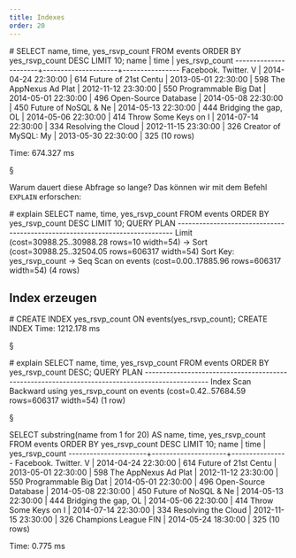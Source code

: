 ```yaml
---
title: Indexes
order: 20
---
```


<sql caption="Eine Abfrage die sehr lange dauert">
# SELECT name, time, yes_rsvp_count FROM events ORDER BY yes_rsvp_count DESC LIMIT 10;
         name         |        time         | yes_rsvp_count
----------------------+---------------------+----------------
 Facebook. Twitter. V | 2014-04-24 22:30:00 |            614
 Future of 21st Centu | 2013-05-01 22:30:00 |            598
 The AppNexus Ad Plat | 2012-11-12 23:30:00 |            550
 Programmable Big Dat | 2014-05-01 22:30:00 |            496
 Open-Source Database | 2014-05-08 22:30:00 |            450
 Future of NoSQL & Ne | 2014-05-13 22:30:00 |            444
 Bridging the gap, OL | 2014-05-06 22:30:00 |            414
 Throw Some Keys on I | 2014-07-14 22:30:00 |            334
 Resolving the Cloud  | 2012-11-15 23:30:00 |            326
 Creator of MySQL: My | 2013-05-30 22:30:00 |            325
 (10 rows)

Time: 674.327 ms
</sql>

§

Warum dauert diese Abfrage so lange?  Das können wir mit dem Befehl `EXPLAIN` erforschen:

<sql>
# explain SELECT name, time, yes_rsvp_count FROM events ORDER BY yes_rsvp_count DESC LIMIT 10;
                                 QUERY PLAN
----------------------------------------------------------------------------
 Limit  (cost=30988.25..30988.28 rows=10 width=54)
   ->  Sort  (cost=30988.25..32504.05 rows=606317 width=54)
         Sort Key: yes_rsvp_count
         ->  Seq Scan on events  (cost=0.00..17885.96 rows=606317 width=54)
(4 rows)
</sql>


## Index erzeugen

<sql>
# CREATE INDEX yes_rsvp_count ON events(yes_rsvp_count);
CREATE INDEX
Time: 1212.178 ms
</sql>


§

<sql>
# explain SELECT name, time, yes_rsvp_count FROM events ORDER BY yes_rsvp_count DESC;
                                           QUERY PLAN
------------------------------------------------------------------------------------------------
 Index Scan Backward using yes_rsvp_count on events  (cost=0.42..57684.59 rows=606317 width=54)
(1 row)
</sql>

§

<sql>
SELECT substring(name from 1 for 20) AS name, time, yes_rsvp_count FROM events ORDER BY yes_rsvp_count DESC LIMIT 10;
         name         |        time         | yes_rsvp_count
----------------------+---------------------+----------------
 Facebook. Twitter. V | 2014-04-24 22:30:00 |            614
 Future of 21st Centu | 2013-05-01 22:30:00 |            598
 The AppNexus Ad Plat | 2012-11-12 23:30:00 |            550
 Programmable Big Dat | 2014-05-01 22:30:00 |            496
 Open-Source Database | 2014-05-08 22:30:00 |            450
 Future of NoSQL & Ne | 2014-05-13 22:30:00 |            444
 Bridging the gap, OL | 2014-05-06 22:30:00 |            414
 Throw Some Keys on I | 2014-07-14 22:30:00 |            334
 Resolving the Cloud  | 2012-11-15 23:30:00 |            326
 Champions League FIN | 2014-05-24 18:30:00 |            325
(10 rows)

Time: 0.775 ms
</sql>

